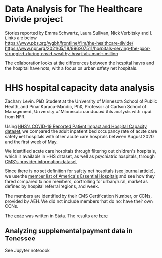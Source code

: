 # Data Analysis for The Healthcare Divide project

Stories reported by Emma Schwartz, Laura Sullivan, Nick Verbitsky and I.<br>
Links are below<br>
https://www.pbs.org/wgbh/frontline/film/the-healthcare-divide/<br>
https://www.npr.org/2021/05/18/996207511/hospitals-serving-the-poor-struggled-during-covid-wealthy-hospitals-made-million<br>

The collaboration looks at the differences between the hospital haves and the hospital have nots, with a focus on urban safety net hospitals.<br>

# HHS hospital capacity data analysis

Zachary Levin. PhD Student at the University of Minnesota School of Public Health, and Pinar Karaca-Mandic, PhD, Professor at Carlson School of Management, University of Minnesota conducted this analysis with input from NPR.

Using [HHS's COVID-19 Reported Patient Impact and Hospital Capacity dataset](https://beta.healthdata.gov/Hospital/COVID-19-Reported-Patient-Impact-and-Hospital-Capa/anag-cw7u), we compared the adult inpatient bed occupancy rate of acute care safety net hospitals with other acute care hospitals between August 2020 and the first week of May. 

We identified acute care hospitals through filtering out children's hospitals, which is available in HHS dataset, as well as psychiatric hospitals, through [CMS's provider information dataset](https://data.cms.gov/provider-data/dataset/77hc-ibv8)

Since there is no set definition for safety net hospitals (see [journal article](https://www.nejm.org/doi/full/10.1056/NEJMp2030228)), we use the [member list of America's Essential Hospitals](https://essentialhospitals.org/about/listing-of-americas-essential-hospitals-members/) and see how they fared compared to non members, controlling for urban/rural, market as defined by hospital referral regions, and week.

The members are identified by their CMS Certification Number, or CCNs, provided by AEH. We did not include members that do not have their own CCNs.

The [code](https://github.com/jhuo7/the_healthcare_divide/blob/main/npr_regressions_safetynet_export.do) was written in Stata. The results are [here](https://github.com/jhuo7/the_healthcare_divide/blob/main/safetynet_regressions_3.xlsx)

## Analyzing supplemental payment data in Tenessee
See Jupyter notebook
